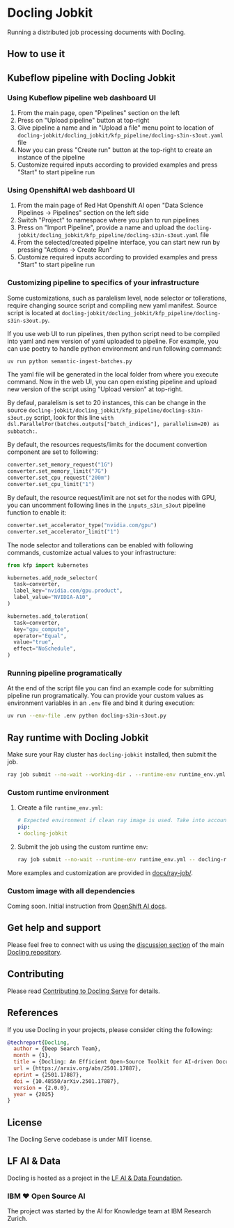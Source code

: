 # Docling Jobkit

Running a distributed job processing documents with Docling.


## How to use it

## Kubeflow pipeline with Docling Jobkit

### Using Kubeflow pipeline web dashboard UI

1. From the main page, open "Pipelines" section on the left
2. Press on "Upload pipeline" button at top-right
3. Give pipeline a name and in "Upload a file" menu point to location of `docling-jobkit/docling_jobkit/kfp_pipeline/docling-s3in-s3out.yaml` file
4. Now you can press "Create run" button at the top-right to create an instance of the pipeline
5. Customize required inputs according to provided examples and press "Start" to start pipeline run

### Using OpenshiftAI web dashboard UI
1. From the main page of Red Hat Openshift AI open "Data Science Pipelines -> Pipelines" section on the left side
2. Switch "Project" to namespace where you plan to run pipelines
3. Press on "Import Pipeline", provide a name and upload the `docling-jobkit/docling_jobkit/kfp_pipeline/docling-s3in-s3out.yaml` file
4. From the selected/created pipeline interface, you can start new run by pressing "Actions -> Create Run"
5. Customize required inputs according to provided examples and press "Start" to start pipeline run
 
### Customizing pipeline to specifics of your infrastructure

Some customizations, such as paralelism level, node selector or tollerations, require changing source script and compiling new yaml manifest.
Source script is located at `docling-jobkit/docling_jobkit/kfp_pipeline/docling-s3in-s3out.py`.

If you use web UI to run pipelines, then python script need to be compiled into yaml and new version of yaml uploaded to pipeline.
For example, you can use poetry to handle python environment and run following command:
``` sh
uv run python semantic-ingest-batches.py
```
The yaml file will be generated in the local folder from where you execute command.
Now in the web UI, you can open existing pipeline and upload new version of the script using "Upload version" at top-right.

By defaul, paralelism is set to 20 instances, this can be change in the source `docling-jobkit/docling_jobkit/kfp_pipeline/docling-s3in-s3out.py` script, look for this line `with dsl.ParallelFor(batches.outputs["batch_indices"], parallelism=20) as subbatch:`.

By default, the resources requests/limits for the document convertion component are set to following:
``` py
converter.set_memory_request("1G")
converter.set_memory_limit("7G")
converter.set_cpu_request("200m")
converter.set_cpu_limit("1")
```

By default, the resource request/limit are not set for the nodes with GPU, you can uncomment following lines in the `inputs_s3in_s3out` pipeline function to enable it:
``` py
converter.set_accelerator_type("nvidia.com/gpu")
converter.set_accelerator_limit("1")
```

The node selector and tollerations can be enabled with following commands, customize actual values to your infrastructure:
``` py
from kfp import kubernetes

kubernetes.add_node_selector(
  task=converter,
  label_key="nvidia.com/gpu.product",
  label_value="NVIDIA-A10",
)

kubernetes.add_toleration(
  task=converter,
  key="gpu_compute",
  operator="Equal",
  value="true",
  effect="NoSchedule",
)
```

### Running pipeline programatically

At the end of the script file you can find an example code for submitting pipeline run programatically.
You can provide your custom values as environment variables in an `.env` file and bind it during execution:
``` sh
uv run --env-file .env python docling-s3in-s3out.py
```


## Ray runtime with Docling Jobkit


Make sure your Ray cluster has `docling-jobkit` installed, then submit the job.

```sh
ray job submit --no-wait --working-dir . --runtime-env runtime_env.yml -- docling-ray-job
```

### Custom runtime environment


1. Create a file `runtime_env.yml`:

    ```yaml
    # Expected environment if clean ray image is used. Take into account that ray worker can timeout before it finishes installing modules.
    pip:
    - docling-jobkit
    ```


2. Submit the job using the custom runtime env: 

    ```sh
    ray job submit --no-wait --runtime-env runtime_env.yml -- docling-ray-job
    ```

More examples and customization are provided in [docs/ray-job/](docs/ray-job/README.md).


### Custom image with all dependencies

Coming soon. Initial instruction from [OpenShift AI docs](https://docs.redhat.com/en/documentation/red_hat_openshift_ai_self-managed/2-latest/html/working_with_distributed_workloads/managing-custom-training-images_distributed-workloads#creating-a-custom-training-image_distributed-workloads).


## Get help and support

Please feel free to connect with us using the [discussion section](https://github.com/docling-project/docling/discussions) of the main [Docling repository](https://github.com/docling-project/docling).

## Contributing

Please read [Contributing to Docling Serve](https://github.com/docling-project/docling-jobkit/blob/main/CONTRIBUTING.md) for details.

## References

If you use Docling in your projects, please consider citing the following:

```bib
@techreport{Docling,
  author = {Deep Search Team},
  month = {1},
  title = {Docling: An Efficient Open-Source Toolkit for AI-driven Document Conversion},
  url = {https://arxiv.org/abs/2501.17887},
  eprint = {2501.17887},
  doi = {10.48550/arXiv.2501.17887},
  version = {2.0.0},
  year = {2025}
}
```

## License

The Docling Serve codebase is under MIT license.

## LF AI & Data

Docling is hosted as a project in the [LF AI & Data Foundation](https://lfaidata.foundation/projects/).

### IBM ❤️ Open Source AI

The project was started by the AI for Knowledge team at IBM Research Zurich.
